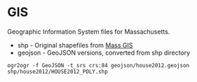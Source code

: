 # GIS

Geographic Information System files for Massachusetts.

- shp - Original shapefiles from [Mass GIS](https://docs.digital.mass.gov/dataset/massgis-data-layers)
- geojson - GeoJSON versions, converted from shp directory

```
ogr2ogr -f GeoJSON -t_srs crs:84 geojson/house2012.geojson shp/house2012/HOUSE2012_POLY.shp
```

